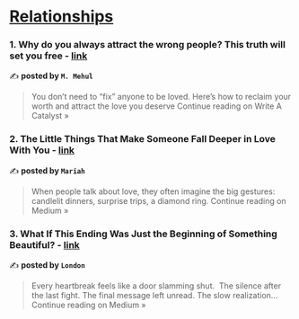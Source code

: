 
<h1><a href=https://medium.com/tag/relationships/recommended target="_blank" rel="noopener noreferrer">Relationships</a></h1>
<h3>1. Why do you always attract the wrong people? This truth will set you free - <a href="https://medium.com/write-a-catalyst/why-do-you-always-attract-the-wrong-people-this-truth-will-set-you-free-308a3938e618?source=rss------relationships-5" target="_blank" rel="noopener noreferrer">link</a></h3>

✍️ **posted by `M. Mehul`**

<blockquote>You don’t need to “fix” anyone to be loved. Here’s how to reclaim your worth and attract the love you deserve
Continue reading on Write A Catalyst »</blockquote>

<h3>2. The Little Things That Make Someone Fall Deeper in Love With You - <a href="https://medium.com/@mariah_Ca/the-little-things-that-make-someone-fall-deeper-in-love-with-you-b1290aaf8b45?source=rss------relationships-5" target="_blank" rel="noopener noreferrer">link</a></h3>

✍️ **posted by `Mariah`**

<blockquote>When people talk about love, they often imagine the big gestures: candlelit dinners, surprise trips, a diamond ring.
Continue reading on Medium »</blockquote>

<h3>3. What If This Ending Was Just the Beginning of Something Beautiful? - <a href="https://medium.com/@london.cws/what-if-this-ending-was-just-the-beginning-of-something-beautiful-126dce0ff0aa?source=rss------relationships-5" target="_blank" rel="noopener noreferrer">link</a></h3>

✍️ **posted by `London`**

<blockquote>Every heartbreak feels like a door slamming shut.
 The silence after the last fight. The final message left unread. The slow realization…
Continue reading on Medium »</blockquote>


